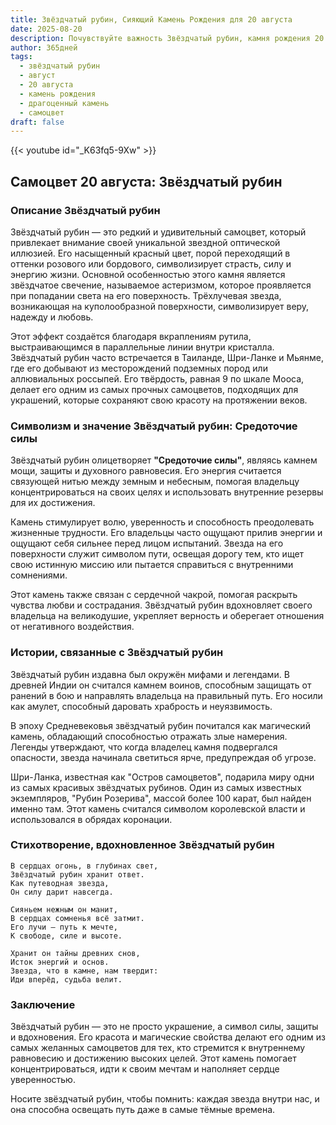 ```yaml
---
title: Звёздчатый рубин, Сияющий Камень Рождения для 20 августа
date: 2025-08-20
description: Почувствуйте важность Звёздчатый рубин, камня рождения 20 августа, который символизирует Средоточие силы. Пусть его красота и значение осветят ваш день.
author: 365дней
tags:
  - звёздчатый рубин
  - август
  - 20 августа
  - камень рождения
  - драгоценный камень
  - самоцвет
draft: false
---
```


{{< youtube id="_K63fq5-9Xw" >}}

## Самоцвет 20 августа: Звёздчатый рубин

### Описание Звёздчатый рубин

Звёздчатый рубин — это редкий и удивительный самоцвет, который привлекает внимание своей уникальной звездной оптической иллюзией. Его насыщенный красный цвет, порой переходящий в оттенки розового или бордового, символизирует страсть, силу и энергию жизни. Основной особенностью этого камня является звёздчатое свечение, называемое астеризмом, которое проявляется при попадании света на его поверхность. Трёхлучевая звезда, возникающая на куполообразной поверхности, символизирует веру, надежду и любовь.

Этот эффект создаётся благодаря вкраплениям рутила, выстраивающимся в параллельные линии внутри кристалла. Звёздчатый рубин часто встречается в Таиланде, Шри-Ланке и Мьянме, где его добывают из месторождений подземных пород или аллювиальных россыпей. Его твёрдость, равная 9 по шкале Мооса, делает его одним из самых прочных самоцветов, подходящих для украшений, которые сохраняют свою красоту на протяжении веков.

### Символизм и значение Звёздчатый рубин: Средоточие силы

Звёздчатый рубин олицетворяет **"Средоточие силы"**, являясь камнем мощи, защиты и духовного равновесия. Его энергия считается связующей нитью между земным и небесным, помогая владельцу концентрироваться на своих целях и использовать внутренние резервы для их достижения.

Камень стимулирует волю, уверенность и способность преодолевать жизненные трудности. Его владельцы часто ощущают прилив энергии и ощущают себя сильнее перед лицом испытаний. Звезда на его поверхности служит символом пути, освещая дорогу тем, кто ищет свою истинную миссию или пытается справиться с внутренними сомнениями.

Этот камень также связан с сердечной чакрой, помогая раскрыть чувства любви и сострадания. Звёздчатый рубин вдохновляет своего владельца на великодушие, укрепляет верность и оберегает отношения от негативного воздействия.

### Истории, связанные с Звёздчатый рубин

Звёздчатый рубин издавна был окружён мифами и легендами. В древней Индии он считался камнем воинов, способным защищать от ранений в бою и направлять владельца на правильный путь. Его носили как амулет, способный даровать храбрость и неуязвимость.

В эпоху Средневековья звёздчатый рубин почитался как магический камень, обладающий способностью отражать злые намерения. Легенды утверждают, что когда владелец камня подвергался опасности, звезда начинала светиться ярче, предупреждая об угрозе.

Шри-Ланка, известная как "Остров самоцветов", подарила миру одни из самых красивых звёздчатых рубинов. Один из самых известных экземпляров, "Рубин Розерива", массой более 100 карат, был найден именно там. Этот камень считался символом королевской власти и использовался в обрядах коронации.

### Стихотворение, вдохновленное Звёздчатый рубин

```
В сердцах огонь, в глубинах свет,  
Звёздчатый рубин хранит ответ.  
Как путеводная звезда,  
Он силу дарит навсегда.

Сияньем нежным он манит,  
В сердцах сомненья всё затмит.  
Его лучи — путь к мечте,  
К свободе, силе и высоте.

Хранит он тайны древних снов,  
Исток энергий и основ.  
Звезда, что в камне, нам твердит:  
Иди вперёд, судьба велит.
```

### Заключение

Звёздчатый рубин — это не просто украшение, а символ силы, защиты и вдохновения. Его красота и магические свойства делают его одним из самых желанных самоцветов для тех, кто стремится к внутреннему равновесию и достижению высоких целей. Этот камень помогает концентрироваться, идти к своим мечтам и наполняет сердце уверенностью.

Носите звёздчатый рубин, чтобы помнить: каждая звезда внутри нас, и она способна освещать путь даже в самые тёмные времена.